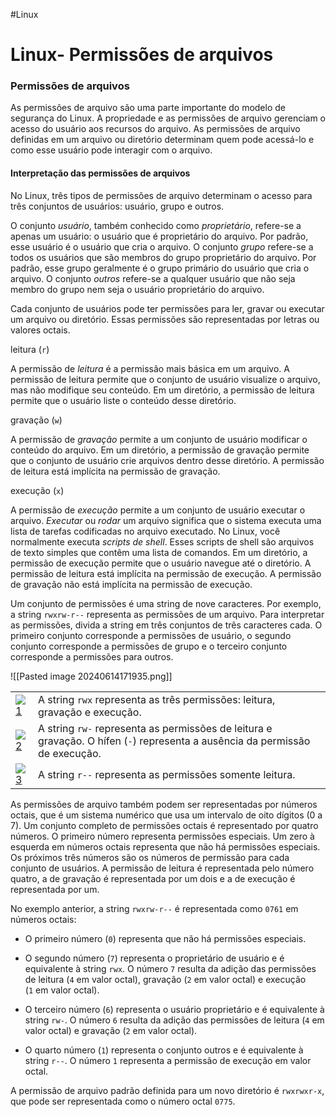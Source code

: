 #Linux 
# Linux- Permissões de arquivos

### Permissões de arquivos

As permissões de arquivo são uma parte importante do modelo de segurança do Linux. A propriedade e as permissões de arquivo gerenciam o acesso do usuário aos recursos do arquivo. As permissões de arquivo definidas em um arquivo ou diretório determinam quem pode acessá-lo e como esse usuário pode interagir com o arquivo.

#### Interpretação das permissões de arquivos

No Linux, três tipos de permissões de arquivo determinam o acesso para três conjuntos de usuários: usuário, grupo e outros.

O conjunto _usuário_, também conhecido como _proprietário_, refere-se a apenas um usuário: o usuário que é proprietário do arquivo. Por padrão, esse usuário é o usuário que cria o arquivo. O conjunto _grupo_ refere-se a todos os usuários que são membros do grupo proprietário do arquivo. Por padrão, esse grupo geralmente é o grupo primário do usuário que cria o arquivo. O conjunto _outros_ refere-se a qualquer usuário que não seja membro do grupo nem seja o usuário proprietário do arquivo.

Cada conjunto de usuários pode ter permissões para ler, gravar ou executar um arquivo ou diretório. Essas permissões são representadas por letras ou valores octais.

leitura (`r`)

A permissão de _leitura_ é a permissão mais básica em um arquivo. A permissão de leitura permite que o conjunto de usuário visualize o arquivo, mas não modifique seu conteúdo. Em um diretório, a permissão de leitura permite que o usuário liste o conteúdo desse diretório.

gravação (`w`)

A permissão de _gravação_ permite a um conjunto de usuário modificar o conteúdo do arquivo. Em um diretório, a permissão de gravação permite que o conjunto de usuário crie arquivos dentro desse diretório. A permissão de leitura está implícita na permissão de gravação.

execução (`x`)

A permissão de _execução_ permite a um conjunto de usuário executar o arquivo. _Executar_ ou _rodar_ um arquivo significa que o sistema executa uma lista de tarefas codificadas no arquivo executado. No Linux, você normalmente executa _scripts de shell_. Esses scripts de shell são arquivos de texto simples que contêm uma lista de comandos. Em um diretório, a permissão de execução permite que o usuário navegue até o diretório. A permissão de leitura está implícita na permissão de execução. A permissão de gravação não está implícita na permissão de execução.

Um conjunto de permissões é uma string de nove caracteres. Por exemplo, a string `rwxrw-r--` representa as permissões de um arquivo. Para interpretar as permissões, divida a string em três conjuntos de três caracteres cada. O primeiro conjunto corresponde a permissões de usuário, o segundo conjunto corresponde a permissões de grupo e o terceiro conjunto corresponde a permissões para outros.

![[Pasted image 20240614171935.png]]

|   |   |
|---|---|
|[![1](https://rha.ole.redhat.com/rol/static/roc/Common_Content/images/1.svg)](https://rha.ole.redhat.com/rha/app/#_interpreta%C3%A7%C3%A3o_das_permiss%C3%B5es_de_arquivos-CO5-1)|A string `rwx` representa as três permissões: leitura, gravação e execução.|
|[![2](https://rha.ole.redhat.com/rol/static/roc/Common_Content/images/2.svg)](https://rha.ole.redhat.com/rha/app/#_interpreta%C3%A7%C3%A3o_das_permiss%C3%B5es_de_arquivos-CO5-2)|A string `rw-` representa as permissões de leitura e gravação. O hífen (`-`) representa a ausência da permissão de execução.|
|[![3](https://rha.ole.redhat.com/rol/static/roc/Common_Content/images/3.svg)](https://rha.ole.redhat.com/rha/app/#_interpreta%C3%A7%C3%A3o_das_permiss%C3%B5es_de_arquivos-CO5-3)|A string `r--` representa as permissões somente leitura.|

As permissões de arquivo também podem ser representadas por números octais, que é um sistema numérico que usa um intervalo de oito dígitos (0 a 7). Um conjunto completo de permissões octais é representado por quatro números. O primeiro número representa permissões especiais. Um zero à esquerda em números octais representa que não há permissões especiais. Os próximos três números são os números de permissão para cada conjunto de usuários. A permissão de leitura é representada pelo número quatro, a de gravação é representada por um dois e a de execução é representada por um.

No exemplo anterior, a string `rwxrw-r--` é representada como `0761` em números octais:

- O primeiro número (`0`) representa que não há permissões especiais.
    
- O segundo número (`7`) representa o proprietário de usuário e é equivalente à string `rwx`. O número `7` resulta da adição das permissões de leitura (`4` em valor octal), gravação (`2` em valor octal) e execução (`1` em valor octal).
    
- O terceiro número (`6`) representa o usuário proprietário e é equivalente à string `rw-`. O número `6` resulta da adição das permissões de leitura (`4` em valor octal) e gravação (`2` em valor octal).
    
- O quarto número (`1`) representa o conjunto outros e é equivalente à string `r--`. O número `1` representa a permissão de execução em valor octal.
    

A permissão de arquivo padrão definida para um novo diretório é `rwxrwxr-x`, que pode ser representada como o número octal `0775`.
